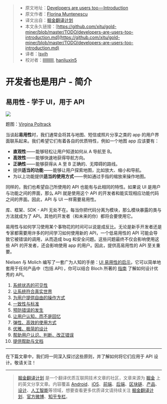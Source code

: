 > * 原文地址：[Developers are users too — Introduction](https://medium.com/google-developers/developers-are-users-too-introduction-fefdb42f05a)
> * 原文作者：[Florina Muntenescu](https://medium.com/@florina.muntenescu?source=post_header_lockup)
> * 译文出自：[掘金翻译计划](https://github.com/xitu/gold-miner)
> * 本文永久链接：[https://github.com/xitu/gold-miner/blob/master/TODO/developers-are-users-too-introduction.md](https://github.com/xitu/gold-miner/blob/master/TODO/developers-are-users-too-introduction.md)
> * 译者：[lsvih](https://github.com/lsvih)
> * 校对者：[IllllllIIl](https://github.com/IllllllIIl), [hanliuxin5](https://github.com/hanliuxin5)

# 开发者也是用户 - 简介

## 易用性 - 学于 UI，用于 API

![](https://cdn-images-1.medium.com/max/2000/1*KwDN8m7j1MLxObs2-znrVA.png)

题图：[Virgina Poltrack](https://twitter.com/VPoltrack)

当谈起**易用性**时，我们通常会将其与地图、短信或照片分享之类的 app 的用户界面联系起来。我们希望它们有着各自的优质特性，例如一个地图 app 应该要有：

* **直观性** —— 能够轻松让用户知道如何从 A 导航至 B。
* **高效性** —— 能够快速地获得导航方向。
* **正确性** —— 能够获得从 A 至 B 正确的、无障碍的路线。
* 提供**适当的功能** —— 能够让用户探索地图，比如放大、缩小和导航。
* 为以上功能提供**适当的使用方式** —— 例如通过手指的缩放来操作地图。

同样的，我们也希望自己所使用的 API 也能有与此相同的特性。如果说 UI 是用户与功能之间的界面，那么 API 就是使用这个 API 的开发者和能实现相应功能代码之间的界面。因此，API 与 UI 一样需要易用性。 

库、框架、SDK - API 无处不在。每当你把代码分离为模块，那么模块暴露的类与方法就成为了 API。其他的开发者（和未来的你）都将会要使用它。

易用性与如何学习使用某个事物花的时间可以说是成反比。无论是新手开发者还是专家都需要用许多的时间学习如何使用新的 API，一个低易用性的 API 可能会导致它被错误的调用，从而造成 bug 和安全问题。这些问题最终不仅会影响使用这些 API 的开发者，还会影响使用 app 的用户。因此，提供高易用性的 API 至关重要。

Nielsen 与 Molich 编写了一套广为人知的手册：[UI 易用性的启示](https://www.nngroup.com/articles/ten-usability-heuristics/)，它可以简单地套用于任何产品中（包括 API），你可以结合 Bloch 所著的 [指南](https://dl.acm.org/citation.cfm?id=1176622) 了解如何设计优秀的 API。

1. [系统状态的可见性](https://medium.com/google-developers/developers-are-users-too-part-1-c753483a50dc#a062)
2. [让系统符合真实世界](https://medium.com/google-developers/developers-are-users-too-part-1-c753483a50dc#fd9a)
3. [为用户提供自由的操作方式](https://medium.com/google-developers/developers-are-users-too-part-1-c753483a50dc#52bc)
4. [一致性与标准](https://medium.com/google-developers/developers-are-users-too-part-1-c753483a50dc#7d0b)
5. [预防错误的发生](https://medium.com/google-developers/developers-are-users-too-part-1-c753483a50dc#6f9b)
6. [让用户认知，而不是回忆](https://medium.com/google-developers/developers-are-users-too-part-2-96e03fe17535#b705)
7. [弹性、高效的使用方式](https://medium.com/google-developers/developers-are-users-too-part-2-96e03fe17535#0709)
8. [优雅、极简的设计](https://medium.com/google-developers/developers-are-users-too-part-2-96e03fe17535#3033)
9. [帮助用户认识、判断、改正错误](https://medium.com/google-developers/developers-are-users-too-part-2-96e03fe17535#d40e)
10. [提供帮助与文档](https://medium.com/google-developers/developers-are-users-too-part-2-96e03fe17535#e86b)

* * *

在下篇文章中，我们将一同深入探讨这些原则，并了解如何将它们应用于 API 设计。敬请关注！

---

> [掘金翻译计划](https://github.com/xitu/gold-miner) 是一个翻译优质互联网技术文章的社区，文章来源为 [掘金](https://juejin.im) 上的英文分享文章。内容覆盖 [Android](https://github.com/xitu/gold-miner#android)、[iOS](https://github.com/xitu/gold-miner#ios)、[前端](https://github.com/xitu/gold-miner#前端)、[后端](https://github.com/xitu/gold-miner#后端)、[区块链](https://github.com/xitu/gold-miner#区块链)、[产品](https://github.com/xitu/gold-miner#产品)、[设计](https://github.com/xitu/gold-miner#设计)、[人工智能](https://github.com/xitu/gold-miner#人工智能)等领域，想要查看更多优质译文请持续关注 [掘金翻译计划](https://github.com/xitu/gold-miner)、[官方微博](http://weibo.com/juejinfanyi)、[知乎专栏](https://zhuanlan.zhihu.com/juejinfanyi)。

